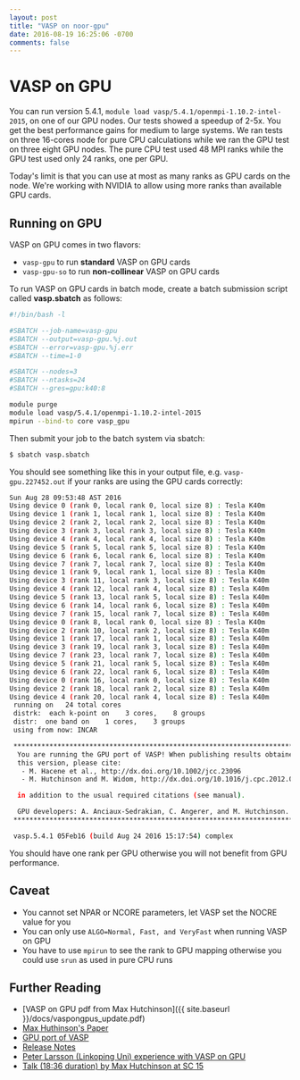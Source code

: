```yaml
---
layout: post
title: "VASP on noor-gpu"
date: 2016-08-19 16:25:06 -0700
comments: false
---
```



# VASP on GPU

You can run version 5.4.1, ```module load vasp/5.4.1/openmpi-1.10.2-intel-2015```, on one of our GPU nodes. Our tests showed a speedup of 2-5x. You get the best performance gains for medium to large systems. We ran tests on three 16-cores node for pure CPU calculations while we ran the GPU test on three eight GPU nodes. The pure CPU test used 48 MPI ranks while the GPU test used only 24 ranks, one per GPU.

Today's limit is that you can use at most as many ranks as GPU cards on the node. We're working with NVIDIA to allow using more ranks than available GPU cards.

## Running on GPU

VASP on GPU comes in two flavors:

  - ```vasp-gpu``` to run **standard** VASP on GPU cards
  - ```vasp-gpu-so``` to run **non-collinear** VASP on GPU cards

To run VASP on GPU cards in batch mode, create a batch submission script called **vasp.sbatch** as follows:

```bash
#!/bin/bash -l

#SBATCH --job-name=vasp-gpu
#SBATCH --output=vasp-gpu.%j.out
#SBATCH --error=vasp-gpu.%j.err
#SBATCH --time=1-0

#SBATCH --nodes=3
#SBATCH --ntasks=24
#SBATCH --gres=gpu:k40:8

module purge
module load vasp/5.4.1/openmpi-1.10.2-intel-2015
mpirun --bind-to core vasp_gpu
```

Then submit your job to the batch system via sbatch:
```bash
$ sbatch vasp.sbatch
```

You should see something like this in your output file, e.g. ```vasp-gpu.227452.out``` if your ranks are using the GPU cards correctly:

```bash
Sun Aug 28 09:53:48 AST 2016
Using device 0 (rank 0, local rank 0, local size 8) : Tesla K40m
Using device 1 (rank 1, local rank 1, local size 8) : Tesla K40m
Using device 2 (rank 2, local rank 2, local size 8) : Tesla K40m
Using device 3 (rank 3, local rank 3, local size 8) : Tesla K40m
Using device 4 (rank 4, local rank 4, local size 8) : Tesla K40m
Using device 5 (rank 5, local rank 5, local size 8) : Tesla K40m
Using device 6 (rank 6, local rank 6, local size 8) : Tesla K40m
Using device 7 (rank 7, local rank 7, local size 8) : Tesla K40m
Using device 1 (rank 9, local rank 1, local size 8) : Tesla K40m
Using device 3 (rank 11, local rank 3, local size 8) : Tesla K40m
Using device 4 (rank 12, local rank 4, local size 8) : Tesla K40m
Using device 5 (rank 13, local rank 5, local size 8) : Tesla K40m
Using device 6 (rank 14, local rank 6, local size 8) : Tesla K40m
Using device 7 (rank 15, local rank 7, local size 8) : Tesla K40m
Using device 0 (rank 8, local rank 0, local size 8) : Tesla K40m
Using device 2 (rank 10, local rank 2, local size 8) : Tesla K40m
Using device 1 (rank 17, local rank 1, local size 8) : Tesla K40m
Using device 3 (rank 19, local rank 3, local size 8) : Tesla K40m
Using device 7 (rank 23, local rank 7, local size 8) : Tesla K40m
Using device 5 (rank 21, local rank 5, local size 8) : Tesla K40m
Using device 6 (rank 22, local rank 6, local size 8) : Tesla K40m
Using device 0 (rank 16, local rank 0, local size 8) : Tesla K40m
Using device 2 (rank 18, local rank 2, local size 8) : Tesla K40m
Using device 4 (rank 20, local rank 4, local size 8) : Tesla K40m
 running on   24 total cores
 distrk:  each k-point on    3 cores,    8 groups
 distr:  one band on    1 cores,    3 groups
 using from now: INCAR

 *******************************************************************************
  You are running the GPU port of VASP! When publishing results obtained with
  this version, please cite:
   - M. Hacene et al., http://dx.doi.org/10.1002/jcc.23096
   - M. Hutchinson and M. Widom, http://dx.doi.org/10.1016/j.cpc.2012.02.017

  in addition to the usual required citations (see manual).

  GPU developers: A. Anciaux-Sedrakian, C. Angerer, and M. Hutchinson.
 *******************************************************************************

 vasp.5.4.1 05Feb16 (build Aug 24 2016 15:17:54) complex
```

You should have one rank per GPU otherwise you will not benefit from GPU performance.

## Caveat
  * You cannot set NPAR or NCORE parameters, let VASP set the NOCRE value for you
  * You can only use ```ALGO=Normal, Fast, and VeryFast``` when running VASP on GPU
  * You have to use ```mpirun``` to see the rank to GPU mapping otherwise you could use ```srun``` as used in pure CPU runs

## Further Reading

  * [VASP on GPU pdf from Max Hutchinson]({{ site.baseurl }}/docs/vaspongpus_update.pdf)
  * [Max Huthinson's Paper](http://www.sciencedirect.com/science/article/pii/S0010465512000707)
  * [GPU port of VASP](http://cms.mpi.univie.ac.at/wiki/index.php/GPU_port_of_VASP)
  * [Release Notes](https://www.vasp.at/index.php/news/44-administrative/115-new-release-vasp-5-4-1-with-gpu-support)
  * [Peter Larsson (Linkoping Uni) experience with VASP on GPU](https://www.nsc.liu.se/~pla/blog/2015/11/16/vaspgpu/)
  * [Talk (18:36 duration) by Max Hutchinson at SC 15](http://images.nvidia.com/events/sc15/SC5120-vasp-gpus.html") 


